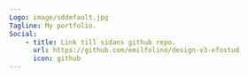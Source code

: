 ```yaml
---
Logo: image/sddefault.jpg
Tagline: My portfolio.
Social:
    - title: Link till sidans github repo.
      url: https://github.com/emilfolino/design-v3-efostud
      icon: github
---
```

